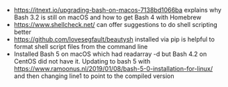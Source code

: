* https://itnext.io/upgrading-bash-on-macos-7138bd1066ba explains why Bash 3.2 is still on macOS and how to get Bash 4 with Homebrew
* https://www.shellcheck.net/ can offer suggestions to do shell scripting better
* https://github.com/lovesegfault/beautysh installed via pip is helpful to format shell script files from the command line
* Installed Bash 5 on macOS which had readarray -d but Bash 4.2 on CentOS did not have it. Updating to bash 5 with https://www.ramoonus.nl/2019/01/08/bash-5-0-installation-for-linux/ and then changing line1 to point to the compiled version